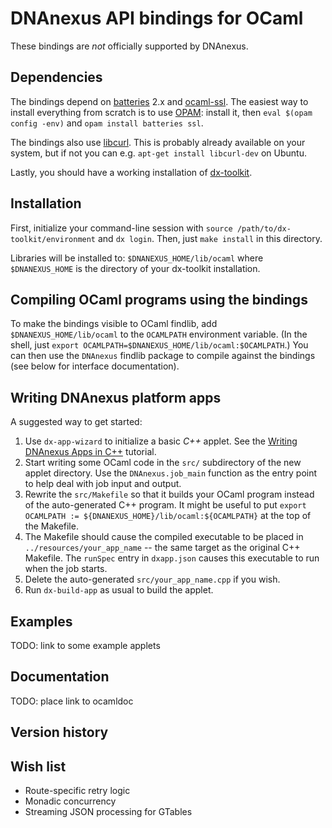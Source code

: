 # DNAnexus API bindings for OCaml

These bindings are *not* officially supported by DNAnexus.

## Dependencies

The bindings depend on [batteries](http://batteries.forge.ocamlcore.org/) 2.x
and [ocaml-ssl](https://github.com/savonet/ocaml-ssl). The easiest way to
install everything from scratch is to use
[OPAM](http://opam.ocamlpro.com/doc/Quick_Install.html): install it, then
`eval $(opam config -env)` and `opam install batteries ssl`.

The bindings also use [libcurl](http://curl.haxx.se/libcurl/). This is
probably already available on your system, but if not you can e.g. `apt-get
install libcurl-dev` on Ubuntu.

Lastly, you should have a working installation of
[dx-toolkit](http://wiki.dnanexus.com/Downloads#DNAnexus-Platform-SDK).

## Installation

First, initialize your command-line session with `source
/path/to/dx-toolkit/environment` and `dx login`. Then, just `make install` in
this directory.

Libraries will be installed to: `$DNANEXUS_HOME/lib/ocaml` where
`$DNANEXUS_HOME` is the directory of your dx-toolkit installation.

## Compiling OCaml programs using the bindings

To make the bindings visible to OCaml findlib, add `$DNANEXUS_HOME/lib/ocaml`
to the `OCAMLPATH` environment variable. (In the shell, just `export
OCAMLPATH=$DNANEXUS_HOME/lib/ocaml:$OCAMLPATH`.) You can then use the
`DNAnexus` findlib package to compile against the bindings (see below for
interface documentation).

## Writing DNAnexus platform apps

A suggested way to get started:

1. Use `dx-app-wizard` to initialize a basic _C++_ applet. See the [Writing
DNAnexus Apps in C++](http://wiki.dnanexus.com/Developer-Tutorials/Cpp/Cpp)
tutorial.
1. Start writing some OCaml code in the `src/` subdirectory of the new applet
directory. Use the `DNAnexus.job_main` function as the entry point to help
deal with job input and output.
1. Rewrite the `src/Makefile` so that it builds your OCaml program instead of
the auto-generated C++ program.  It might be useful to put `export OCAMLPATH
:= ${DNANEXUS_HOME}/lib/ocaml:${OCAMLPATH}` at the top of the Makefile.
1. The Makefile should cause the compiled executable to be placed in
`../resources/your_app_name` -- the same target as the original C++ Makefile.
The `runSpec` entry in `dxapp.json` causes this executable to run when the
job starts.
1. Delete the auto-generated `src/your_app_name.cpp` if you wish.
1. Run `dx-build-app` as usual to build the applet.

## Examples

TODO: link to some example applets

## Documentation

TODO: place link to ocamldoc

## Version history

## Wish list

- Route-specific retry logic
- Monadic concurrency
- Streaming JSON processing for GTables
